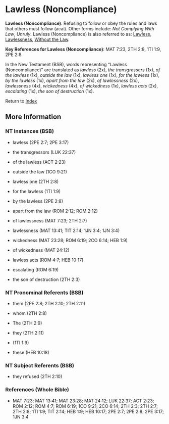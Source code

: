 # Lawless (Noncompliance)
**Lawless (Noncompliance)**. 
Refusing to follow or obey the rules and laws that others must follow (acai). 
Other forms include: 
*Not Complying With Law*, *Unruly*. 
Lawless (Noncompliance) is also referred to as: 
[Lawless](Lawless.2.md), [Lawlessness](Lawlessness.md), [Without the Law](WithoutTheLaw.md). 


**Key References for Lawless (Noncompliance)**: 
MAT 7:23, 2TH 2:8, 1TI 1:9, 2PE 2:8. 




In the New Testament (BSB), words representing “Lawless (Noncompliance)” are translated as 
*lawless* (2x), *the transgressors* (1x), *of the lawless* (1x), *outside the law* (1x), *lawless one* (1x), *for the lawless* (1x), *by the lawless* (1x), *apart from the law* (2x), *of lawlessness* (2x), *lawlessness* (4x), *wickedness* (4x), *of wickedness* (1x), *lawless acts* (2x), *escalating* (1x), *the son of destruction* (1x). 


Return to [Index](00-Index.md)

## More Information

### NT Instances (BSB)

* lawless (2PE 2:7; 2PE 3:17)

* the transgressors (LUK 22:37)

* of the lawless (ACT 2:23)

* outside the law (1CO 9:21)

* lawless one (2TH 2:8)

* for the lawless (1TI 1:9)

* by the lawless (2PE 2:8)

* apart from the law (ROM 2:12; ROM 2:12)

* of lawlessness (MAT 7:23; 2TH 2:7)

* lawlessness (MAT 13:41; TIT 2:14; 1JN 3:4; 1JN 3:4)

* wickedness (MAT 23:28; ROM 6:19; 2CO 6:14; HEB 1:9)

* of wickedness (MAT 24:12)

* lawless acts (ROM 4:7; HEB 10:17)

* escalating (ROM 6:19)

* the son of destruction (2TH 2:3)



### NT Pronominal Referents (BSB)

* them (2PE 2:8; 2TH 2:10; 2TH 2:11)

* whom (2TH 2:8)

* The (2TH 2:9)

* they (2TH 2:11)

*  (1TI 1:9)

* these (HEB 10:18)



### NT Subject Referents (BSB)

* they refused (2TH 2:10)



### References (Whole Bible)

* MAT 7:23; MAT 13:41; MAT 23:28; MAT 24:12; LUK 22:37; ACT 2:23; ROM 2:12; ROM 4:7; ROM 6:19; 1CO 9:21; 2CO 6:14; 2TH 2:3; 2TH 2:7; 2TH 2:8; 1TI 1:9; TIT 2:14; HEB 1:9; HEB 10:17; 2PE 2:7; 2PE 2:8; 2PE 3:17; 1JN 3:4



